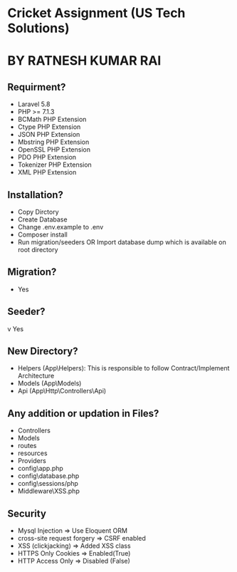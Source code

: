 # Cricket Assignment (US Tech Solutions)

# BY RATNESH KUMAR RAI

## Requirment?

- Laravel 5.8
- PHP >= 7.1.3
- BCMath PHP Extension
- Ctype PHP Extension
- JSON PHP Extension
- Mbstring PHP Extension
- OpenSSL PHP Extension
- PDO PHP Extension
- Tokenizer PHP Extension
- XML PHP Extension

## Installation?

- Copy Dirctory 
- Create Database 
- Change .env.example to .env
- Composer install
- Run migration/seeders OR Import database dump which is available on root directory

## Migration?

- Yes

## Seeder?

v Yes

## New Directory?

- Helpers (App\Helpers): This is responsible to follow Contract/Implement Architecture
- Models (App\Models)
- Api (App\Http\Controllers\Api)

## Any addition or updation in Files?

- Controllers
- Models
- routes
- resources
- Providers
- config\app.php
- config\database.php
- config\sessions/php
- Middleware\XSS.php

## Security

- Mysql Injection => Use Eloquent ORM
- cross-site request forgery => CSRF enabled
- XSS (clickjacking) => Added XSS class
- HTTPS Only Cookies => Enabled(True) 
- HTTP Access Only => Disabled (False)









